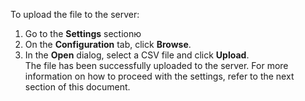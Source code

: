 To upload the file to the server:
1. Go to the **Settings** sectionю
2. On the **Configuration** tab, click **Browse**.
3. In the **Open** dialog, select a CSV file and click **Upload**. <br> 
The file has been successfully uploaded to the server. For more information on how to proceed with the settings, refer to the next section of this document. 
